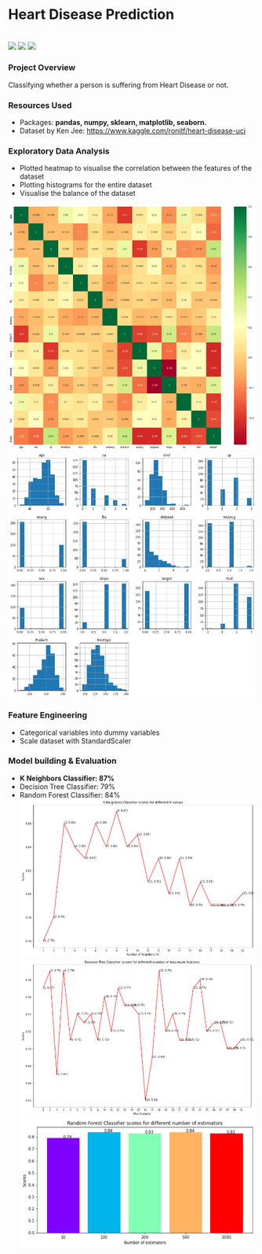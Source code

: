 # Heart Disease Prediction <h1> 
![](https://img.shields.io/badge/Dataset-Kaggle-blue) ![](https://img.shields.io/badge/Python-3.6-red) ![](https://img.shields.io/badge/Library-sklearn-orange)
  
### Project Overview
Classifying whether a person is suffering from Heart Disease or not.

### Resources Used

* Packages: **pandas, numpy, sklearn, matplotlib, seaborn.**
* Dataset by Ken Jee: https://www.kaggle.com/ronitf/heart-disease-uci

### Exploratory Data Analysis 
* Plotted heatmap to visualise the correlation between the features of the dataset
* Plotting histograms for the entire dataset
* Visualise the balance of the dataset

<img src="https://github.com/ElenaElenoglou/Machine-Learning/blob/master/Heart%20Disease%20Prediction/readme_resources/headmap.png" width="800" height="500" />
<img src="https://github.com/ElenaElenoglou/Machine-Learning/blob/master/Heart%20Disease%20Prediction/readme_resources/histogram.png" width="800" height="500" />

### Feature Engineering

* Categorical variables into dummy variables
* Scale dataset with StandardScaler

### Model building & Evaluation
* **K Neighbors Classifier: 87%**
* Decision Tree Classifier: 79%
* Random Forest Classifier: 84%
![](readme_resources/K_Neighbors.png) 
![](readme_resources/Decision_Tree.png) 
![](readme_resources/Random_Forest.png)
